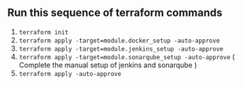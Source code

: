 ## Run this sequence of terraform commands

1. `terraform init`
2. `terraform apply -target=module.docker_setup -auto-approve`
3. `terraform apply -target=module.jenkins_setup -auto-approve`
4. `terraform apply -target=module.sonarqube_setup -auto-approve`
   ( Complete the manual setup of jenkins and sonarqube )
5. `terraform apply -auto-approve`
